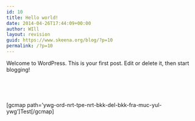 ```yaml
---
id: 10
title: Hello world!
date: 2014-04-26T17:44:09+00:00
author: WIll
layout: revision
guid: https://www.skeena.org/blog/?p=10
permalink: /?p=10
---
```

Welcome to WordPress. This is your first post. Edit or delete it, then start blogging!

&nbsp;

&nbsp;

[gcmap path=&#8217;ywg-ord-nrt-tpe-nrt-bkk-del-bkk-fra-muc-yul-ywg&#8217;]Test[/gcmap]